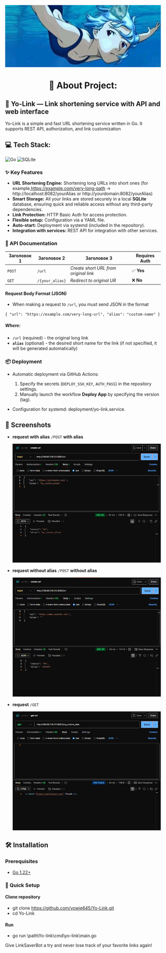 <img src="screenshots/prev.jpg" width="100%" height="200px" alt="Preview">

<h1 style="text-align: center">💫 About Project:</h1>

## 🧸 Yo-Link — Link shortening service with API and web interface

Yo-Link is a simple and fast URL shortening service written in Go. It supports REST API, authorization, and link customization

## 💻 Tech Stack:

![Go](https://img.shields.io/badge/go-%2300ADD8.svg?style=for-the-badge&logo=go&logoColor=white) ![SQLite](https://img.shields.io/badge/sqlite-%2307405e.svg?style=for-the-badge&logo=sqlite&logoColor=white)

### ✨ Key Features

- **URL Shortening Engine:** Shortening long URLs into short ones (for example,https://example.com/very-long-path → http://localhost:8082/yourAlias or http://yourdomain:8082/yourAlias)
- **Smart Storage:** All your links are stored securely in a local **SQLite** database, ensuring quick and reliable access without any third-party dependencies.
- **Link Protection:** HTTP Basic Auth for access protection.
- **Flexible setup:** Configuration via a YAML file.
- **Auto-start:** Deployment via systemd (included in the repository).
- **Integration with services:** REST API for integration with other services.

### 📄 API Documentation

| Заголовок 1 | Заголовок 2     | Заголовок 3                           | Requires Auth |
| ----------- | --------------- | ------------------------------------- | ------------- |
| `POST`      | `/url`          | _Create short URL from original link_ | ✅ **Yes**    |
| `GET`       | `/{your_alias}` | _Redirect to original UR_             | ❌ **No**     |

#### Request Body Format (JSON)

- When making a request to `/url`, you must send JSON in the format

`{
  "url": "https://example.com/very-long-url",
  "alias": "custom-name"
}`

##### Where:

- `/url` (required) - the original long link
- **`alias`** (optional) - the desired short name for the link (if not specified, it will be generated automatically)

### 📦 Deployment

- Automatic deployment via GitHub Actions:

  1. Specify the secrets (`DEPLOY_SSH_KEY`, `AUTH_PASS`) in the repository settings.
  2. Manually launch the workflow **Deploy App** by specifying the version (tag).

- Configuration for systemd: deployment/yo-link.service.

## 📸 Screenshots

- **request with alias** `/POST` **with alias**

  ![post-with-alias](screenshots/post-with-alias.jpg)

- **request without alias** `/POST` **without alias**

  ![post-without-alias](screenshots/post-without-alias.jpg)

- **request** `/GET`

  ![get](screenshots/get.jpg)

## 🛠️ Installation

### Prerequisites

- [Go 1.22+](https://golang.org/dl/)

### 🪭 Quick Setup

#### Clone repository

- git clone https://github.com/yowie645/Yo-Link.git
- cd Yo-Link

#### Run

- go run \path\Yo-link\cmd\yo-link\main.go

Give LinkSaverBot a try and never lose track of your favorite links again!
